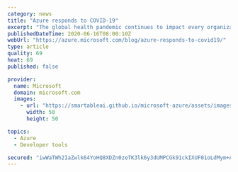 ```yaml
---
category: news
title: "Azure responds to COVID-19"
excerpt: "The global health pandemic continues to impact every organization—large or small—their employees, and the customers they serve. Over the last several months, we have seen firsthand the role that cloud computing plays in sustaining operations across the board that helps us live, work, learn, and play.\r\n\r\nDuring"
publishedDateTime: 2020-06-16T08:00:10Z
webUrl: "https://azure.microsoft.com/blog/azure-responds-to-covid19/"
type: article
quality: 69
heat: 69
published: false

provider:
  name: Microsoft
  domain: microsoft.com
  images:
    - url: "https://smartableai.github.io/microsoft-azure/assets/images/organizations/microsoft.com-50x50.jpg"
      width: 50
      height: 50

topics:
  - Azure
  - Developer tools

secured: "iwWaTWh2IaZwlk64YoHQ8XDZn0zeTK3lk6y3dUMPCGk91ckIXUF01oLdMym+AYgUC1bNMn3l8ie8TY666IpPvBHU1DZjBdvJ8GqCil2Jy8etox8gAPSZuje84dI7+di/A2VQBRk/U1IOe25tjB9+cG5V2gFcVKFNyDSb5wEtk2/oKpIWTmv1Z3oB+3lv/nuJ5wvnaY64lxCZXS4wo/bsPi4llk1HzH9M9M3nUS3Zxdh8z3ra1Kz4mx+yYLEr8FYtO0N2DvRiCZsdXc2w7cNG5psEHDT+u5ImRwjrpOZoh51lzqrs8BsGXWQnLxs4IGz7yx4i+YmP/xt8MScOo2HXm3LxtfTtDyDjORM57LGUYaE=;jMETP3FakXlJVcoSpd3owQ=="
---
```


